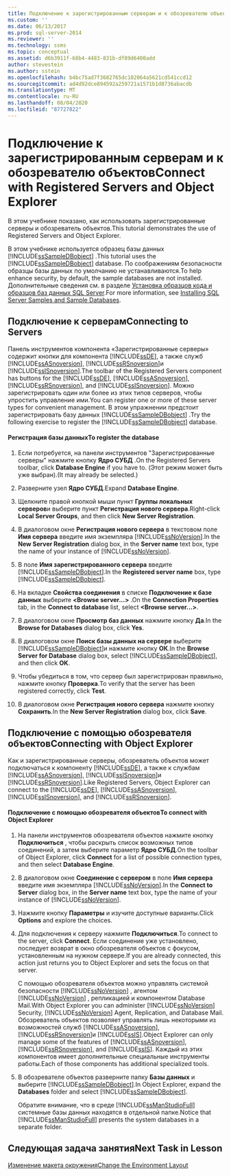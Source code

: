 ```yaml
---
title: Подключение к зарегистрированным серверам и к обозревателю объектов | Документы Майкрософт
ms.custom: ''
ms.date: 06/13/2017
ms.prod: sql-server-2014
ms.reviewer: ''
ms.technology: ssms
ms.topic: conceptual
ms.assetid: d6b3911f-68b4-4483-831b-df89d6400add
author: stevestein
ms.author: sstein
ms.openlocfilehash: b4bc75ad7f3682765dc102064a5621cd541ccd12
ms.sourcegitcommit: ad4d92dce894592a259721a1571b1d8736abacdb
ms.translationtype: MT
ms.contentlocale: ru-RU
ms.lasthandoff: 08/04/2020
ms.locfileid: "87727822"
---
```

# <a name="connect-with-registered-servers-and-object-explorer"></a><span data-ttu-id="35154-102">Подключение к зарегистрированным серверам и к обозревателю объектов</span><span class="sxs-lookup"><span data-stu-id="35154-102">Connect with Registered Servers and Object Explorer</span></span>
  <span data-ttu-id="35154-103">В этом учебнике показано, как использовать зарегистрированные серверы и обозреватель объектов.</span><span class="sxs-lookup"><span data-stu-id="35154-103">This tutorial demonstrates the use of Registered Servers and Object Explorer.</span></span>  
  
 <span data-ttu-id="35154-104">В этом учебнике используется образец базы данных [!INCLUDE[ssSampleDBobject](../../includes/sssampledbobject-md.md)] .</span><span class="sxs-lookup"><span data-stu-id="35154-104">This tutorial uses the [!INCLUDE[ssSampleDBobject](../../includes/sssampledbobject-md.md)] database.</span></span> <span data-ttu-id="35154-105">По соображениям безопасности образцы базы данных по умолчанию не устанавливаются.</span><span class="sxs-lookup"><span data-stu-id="35154-105">To help enhance security, by default, the sample databases are not installed.</span></span> <span data-ttu-id="35154-106">Дополнительные сведения см. в разделе [Установка образцов кода и образцов баз данных SQL Server](http://sqlserversamples.codeplex.com).</span><span class="sxs-lookup"><span data-stu-id="35154-106">For more information, see [Installing SQL Server Samples and Sample Databases](http://sqlserversamples.codeplex.com).</span></span>  
  
## <a name="connecting-to-servers"></a><span data-ttu-id="35154-107">Подключение к серверам</span><span class="sxs-lookup"><span data-stu-id="35154-107">Connecting to Servers</span></span>  
 <span data-ttu-id="35154-108">Панель инструментов компонента «Зарегистрированные серверы» содержит кнопки для компонента [!INCLUDE[ssDE](../../includes/ssde-md.md)], а также служб [!INCLUDE[ssASnoversion](../../includes/ssasnoversion-md.md)], [!INCLUDE[ssRSnoversion](../../includes/ssrsnoversion-md.md)]и [!INCLUDE[ssISnoversion](../../includes/ssisnoversion-md.md)].</span><span class="sxs-lookup"><span data-stu-id="35154-108">The toolbar of the Registered Servers component has buttons for the [!INCLUDE[ssDE](../../includes/ssde-md.md)], [!INCLUDE[ssASnoversion](../../includes/ssasnoversion-md.md)], [!INCLUDE[ssRSnoversion](../../includes/ssrsnoversion-md.md)], and [!INCLUDE[ssISnoversion](../../includes/ssisnoversion-md.md)].</span></span> <span data-ttu-id="35154-109">Можно зарегистрировать один или более из этих типов серверов, чтобы упростить управление ими.</span><span class="sxs-lookup"><span data-stu-id="35154-109">You can register one or more of these server types for convenient management.</span></span> <span data-ttu-id="35154-110">В этом упражнении предстоит зарегистрировать базу данных [!INCLUDE[ssSampleDBobject](../../includes/sssampledbobject-md.md)] .</span><span class="sxs-lookup"><span data-stu-id="35154-110">Try the following exercise to register the [!INCLUDE[ssSampleDBobject](../../includes/sssampledbobject-md.md)] database.</span></span>  
  
#### <a name="to-register-the-database"></a><span data-ttu-id="35154-111">Регистрация базы данных</span><span class="sxs-lookup"><span data-stu-id="35154-111">To register the database</span></span>  
  
1.  <span data-ttu-id="35154-112">Если потребуется, на панели инструментов "Зарегистрированные серверы" нажмите кнопку **Ядро СУБД** .</span><span class="sxs-lookup"><span data-stu-id="35154-112">On the Registered Servers toolbar, click **Database Engine** if you have to.</span></span> <span data-ttu-id="35154-113">(Этот режим может быть уже выбран).</span><span class="sxs-lookup"><span data-stu-id="35154-113">(It may already be selected.)</span></span>  
  
2.  <span data-ttu-id="35154-114">Разверните узел **Ядро СУБД**.</span><span class="sxs-lookup"><span data-stu-id="35154-114">Expand **Database Engine**.</span></span>  
  
3.  <span data-ttu-id="35154-115">Щелкните правой кнопкой мыши пункт **Группы локальных серверов**и выберите пункт **Регистрация нового сервера**.</span><span class="sxs-lookup"><span data-stu-id="35154-115">Right-click **Local Server Groups**, and then click **New Server Registration**.</span></span>  
  
4.  <span data-ttu-id="35154-116">В диалоговом окне **Регистрация нового сервера** в текстовом поле **Имя сервера** введите имя экземпляра [!INCLUDE[ssNoVersion](../../includes/ssnoversion-md.md)].</span><span class="sxs-lookup"><span data-stu-id="35154-116">In the **New Server Registration** dialog box, in the **Server name** text box, type the name of your instance of [!INCLUDE[ssNoVersion](../../includes/ssnoversion-md.md)].</span></span>  
  
5.  <span data-ttu-id="35154-117">В поле **Имя зарегистрированного сервера** введите [!INCLUDE[ssSampleDBobject](../../includes/sssampledbobject-md.md)].</span><span class="sxs-lookup"><span data-stu-id="35154-117">In the **Registered server name** box, type [!INCLUDE[ssSampleDBobject](../../includes/sssampledbobject-md.md)].</span></span>  
  
6.  <span data-ttu-id="35154-118">На вкладке **Свойства соединения** в списке **Подключение к базе данных** выберите **\<Browse server...>** .</span><span class="sxs-lookup"><span data-stu-id="35154-118">On the **Connection Properties** tab, in the **Connect to database** list, select **\<Browse server...>**.</span></span>  
  
7.  <span data-ttu-id="35154-119">В диалоговом окне **Просмотр баз данных** нажмите кнопку **Да**.</span><span class="sxs-lookup"><span data-stu-id="35154-119">In the **Browse for Databases** dialog box, click **Yes**.</span></span>  
  
8.  <span data-ttu-id="35154-120">В диалоговом окне **Поиск базы данных на сервере** выберите [!INCLUDE[ssSampleDBobject](../../includes/sssampledbobject-md.md)]и нажмите кнопку **ОК**.</span><span class="sxs-lookup"><span data-stu-id="35154-120">In the **Browse Server for Database** dialog box, select [!INCLUDE[ssSampleDBobject](../../includes/sssampledbobject-md.md)], and then click **OK**.</span></span>  
  
9. <span data-ttu-id="35154-121">Чтобы убедиться в том, что сервер был зарегистрирован правильно, нажмите кнопку **Проверка**.</span><span class="sxs-lookup"><span data-stu-id="35154-121">To verify that the server has been registered correctly, click **Test**.</span></span>  
  
10. <span data-ttu-id="35154-122">В диалоговом окне **Регистрация нового сервера** нажмите кнопку **Сохранить**.</span><span class="sxs-lookup"><span data-stu-id="35154-122">In the **New Server Registration** dialog box, click **Save**.</span></span>  
  
## <a name="connecting-with-object-explorer"></a><span data-ttu-id="35154-123">Подключение с помощью обозревателя объектов</span><span class="sxs-lookup"><span data-stu-id="35154-123">Connecting with Object Explorer</span></span>  
 <span data-ttu-id="35154-124">Как и зарегистрированные серверы, обозреватель объектов может подключаться к компоненту [!INCLUDE[ssDE](../../includes/ssde-md.md)], а также к службам [!INCLUDE[ssASnoversion](../../includes/ssasnoversion-md.md)], [!INCLUDE[ssISnoversion](../../includes/ssisnoversion-md.md)]и [!INCLUDE[ssRSnoversion](../../includes/ssrsnoversion-md.md)].</span><span class="sxs-lookup"><span data-stu-id="35154-124">Like Registered Servers, Object Explorer can connect to the [!INCLUDE[ssDE](../../includes/ssde-md.md)], [!INCLUDE[ssASnoversion](../../includes/ssasnoversion-md.md)], [!INCLUDE[ssISnoversion](../../includes/ssisnoversion-md.md)], and [!INCLUDE[ssRSnoversion](../../includes/ssrsnoversion-md.md)].</span></span>  
  
#### <a name="to-connect-with-object-explorer"></a><span data-ttu-id="35154-125">Подключение с помощью обозревателя объектов</span><span class="sxs-lookup"><span data-stu-id="35154-125">To connect with Object Explorer</span></span>  
  
1.  <span data-ttu-id="35154-126">На панели инструментов обозревателя объектов нажмите кнопку **Подключиться** , чтобы раскрыть список возможных типов соединений, а затем выберите параметр **Ядро СУБД**.</span><span class="sxs-lookup"><span data-stu-id="35154-126">On the toolbar of Object Explorer, click **Connect** for a list of possible connection types, and then select **Database Engine**.</span></span>  
  
2.  <span data-ttu-id="35154-127">В диалоговом окне **Соединение с сервером** в поле **Имя сервера** введите имя экземпляра [!INCLUDE[ssNoVersion](../../includes/ssnoversion-md.md)].</span><span class="sxs-lookup"><span data-stu-id="35154-127">In the **Connect to Server** dialog box, in the **Server name** text box, type the name of your instance of [!INCLUDE[ssNoVersion](../../includes/ssnoversion-md.md)].</span></span>  
  
3.  <span data-ttu-id="35154-128">Нажмите кнопку **Параметры** и изучите доступные варианты.</span><span class="sxs-lookup"><span data-stu-id="35154-128">Click **Options** and explore the choices.</span></span>  
  
4.  <span data-ttu-id="35154-129">Для подключения к серверу нажмите **Подключиться**.</span><span class="sxs-lookup"><span data-stu-id="35154-129">To connect to the server, click **Connect**.</span></span> <span data-ttu-id="35154-130">Если соединение уже установлено, последует возврат в окно обозревателя объектов с фокусом, установленным на нужном сервере.</span><span class="sxs-lookup"><span data-stu-id="35154-130">If you are already connected, this action just returns you to Object Explorer and sets the focus on that server.</span></span>  
  
     <span data-ttu-id="35154-131">С помощью обозревателя объектов можно управлять системой безопасности [!INCLUDE[ssNoVersion](../../includes/ssnoversion-md.md)] , агентом [!INCLUDE[ssNoVersion](../../includes/ssnoversion-md.md)] , репликацией и компонентом Database Mail.</span><span class="sxs-lookup"><span data-stu-id="35154-131">With Object Explorer you can administer [!INCLUDE[ssNoVersion](../../includes/ssnoversion-md.md)] Security, [!INCLUDE[ssNoVersion](../../includes/ssnoversion-md.md)] Agent, Replication, and Database Mail.</span></span> <span data-ttu-id="35154-132">Обозреватель объектов позволяет управлять лишь некоторыми из возможностей служб [!INCLUDE[ssASnoversion](../../includes/ssasnoversion-md.md)], [!INCLUDE[ssRSnoversion](../../includes/ssrsnoversion-md.md)]и [!INCLUDE[ssIS](../../includes/ssis-md.md)].</span><span class="sxs-lookup"><span data-stu-id="35154-132">Object Explorer can only manage some of the features of [!INCLUDE[ssASnoversion](../../includes/ssasnoversion-md.md)], [!INCLUDE[ssRSnoversion](../../includes/ssrsnoversion-md.md)], and [!INCLUDE[ssIS](../../includes/ssis-md.md)].</span></span> <span data-ttu-id="35154-133">Каждый из этих компонентов имеет дополнительные специальные инструменты работы.</span><span class="sxs-lookup"><span data-stu-id="35154-133">Each of those components has additional specialized tools.</span></span>  
  
5.  <span data-ttu-id="35154-134">В обозревателе объектов разверните папку **Базы данных** и выберите [!INCLUDE[ssSampleDBobject](../../includes/sssampledbobject-md.md)].</span><span class="sxs-lookup"><span data-stu-id="35154-134">In Object Explorer, expand the **Databases** folder and select [!INCLUDE[ssSampleDBobject](../../includes/sssampledbobject-md.md)].</span></span>  
  
     <span data-ttu-id="35154-135">Обратите внимание, что в среде [!INCLUDE[ssManStudioFull](../../includes/ssmanstudiofull-md.md)] системные базы данных находятся в отдельной папке.</span><span class="sxs-lookup"><span data-stu-id="35154-135">Notice that [!INCLUDE[ssManStudioFull](../../includes/ssmanstudiofull-md.md)] presents the system databases in a separate folder.</span></span>  
  
## <a name="next-task-in-lesson"></a><span data-ttu-id="35154-136">Следующая задача занятия</span><span class="sxs-lookup"><span data-stu-id="35154-136">Next Task in Lesson</span></span>  
 [<span data-ttu-id="35154-137">Изменение макета окружения</span><span class="sxs-lookup"><span data-stu-id="35154-137">Change the Environment Layout</span></span>](lesson-1-3-change-the-environment-layout.md)  
  
  

